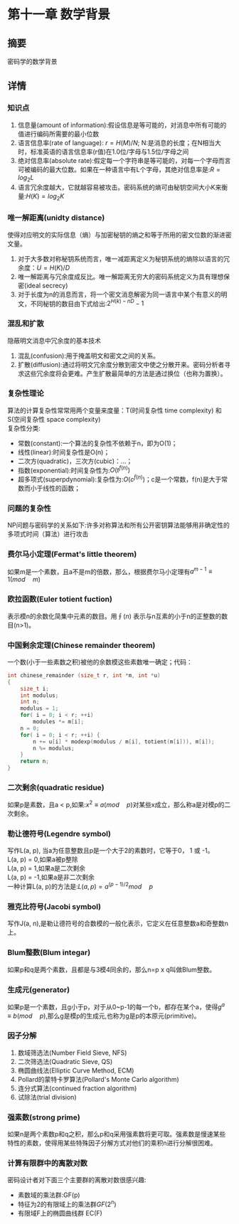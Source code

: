 # 第十一章 数学背景
## 摘要
密码学的数学背景

## 详情
### 知识点
1. 信息量(amount of information):假设信息是等可能的，对消息中所有可能的值进行编码所需要的最小位数
2. 语言信息率(rate of language): $r=H(M)/N$; N:是消息的长度；在N相当大时，标准英语的语言信息率(r值)在1.0位/字母与1.5位/字母之间
3. 绝对信息率(absolute rate):假定每一个字符串是等可能的，对每一个字母而言可被编码的最大位数。如果在一种语言中有L个字母，其绝对信息率是:$R=log_2L$ 
4. 语言冗余度越大，它就越容易被攻击。密码系统的熵可由秘钥空间大小K来衡量:$H(K)=log_2K$

### 唯一解距离(unidty distance)
使得对应明文的实际信息（熵）与加密秘钥的熵之和等于所用的密文位数的渐进密文量。
1. 对于大多数对称秘钥系统而言，唯一减距离定义为秘钥系统的熵除以语言的冗余度：$U=H(K)/D$
2. 唯一解距离与冗余度成反比。唯一解距离无穷大的密码系统定义为具有理想保密(ideal secrecy)
3. 对于长度为n的消息而言，将一个密文消息解密为同一语言中某个有意义的明文，不同秘钥的数目由下式给出:$2^{H(k)-nD}-1$

### 混乱和扩散
隐蔽明文消息中冗余度的基本技术
1. 混乱(confusion):用于掩盖明文和密文之间的关系。
2. 扩散(diffusion):通过将明文冗余度分散到密文中使之分散开来。密码分析者寻求这些冗余度将会更难。产生扩散最简单的方法是通过换位（也称为置换）。

### 复杂性理论
算法的计算复杂性常常用两个变量来度量：T(时间复杂性 time complexity) 和 S(空间复杂性 space complexity)  
复杂性分类:  
* 常数(constant):一个算法的复杂性不依赖于n，即为O(1)；
* 线性(linear):时间复杂性是O(n)；
* 二次方(quadratic)，三次方(cubic)：...；
* 指数(exponential):时间复杂性为:$O(t^{f(n)})$
* 超多项式(superpdynomial):复杂性为:$O(c^{f(n)})$；c是一个常数，f(n)是大于常数而小于线性的函数；

### 问题的复杂性
NP问题与密码学的关系如下:许多对称算法和所有公开密钥算法能够用非确定性的多项式时间（算法）进行攻击

### 费尔马小定理(Fermat's little theorem)
如果m是一个素数，且a不是m的倍数，那么，根据费尔马小定理有$a^{m-1} \equiv 1(mod \quad m)$ 

### 欧拉函数(Euler totient fuction)
表示模n的余数化简集中元素的数目。用$\oint(n)$ 表示与n互素的小于n的正整数的数目(n>1)。

### 中国剩余定理(Chinese remainder theorem)
一个数(小于一些素数之积)被他的余数模这些素数唯一确定；代码：  
```c++
int chinese_remainder (size_t r, int *m, int *u)
{
    size_t i;
    int modulus;
    int n;
    modulus = 1;
    for( i = 0; i < r; ++i)
        modules *= m[i];
    n = 0;
    for( i = 0; i < r; ++i) {
        n += u[i] * modexp(modulus / m[i], totient(m[i])), m[i]);
        n %= modulus;
    }
    return n;
}
```

### 二次剩余(quadratic residue)
如果p是素数，且a < p,如果:$x^2 \equiv a(mod \quad p)$对某些x成立，那么称a是对模p的二次剩余。

### 勒让德符号(Legendre symbol)
写作L(a, p), 当a为任意整数且p是一个大于2的素数时，它等于0， 1 或 -1。  
L(a, p) = 0,如果a被p整除  
L(a, p) = 1,如果a是二次剩余  
L(a, p) = -1,如果a是非二次剩余  
一种计算L(a, p)的方法是:$L(a, p)=a^{(p-1)/2} mod \quad p$

### 雅克比符号(Jacobi symbol)
写作J(a, n),是勒让德符号的合数模的一般化表示，它定义在任意整数a和奇整数n上。

### Blum整数(Blum integar)
如果p和q是两个素数，且都是与3模4同余的，那么n=p x q叫做Blum整数。

### 生成元(generator)
如果p是一个素数，且g小于p，对于从0~p-1的每一个b，都存在某个a，使得$g^a \equiv b(mod \quad p)$,那么g是模p的生成元,也称为g是p的本原元(primitive)。

### 因子分解
1. 数域筛选法(Number Field Sieve, NFS)
2. 二次筛选法(Quadratic Sieve, QS)
3. 椭圆曲线法(Elliptic Curve Method, ECM)
4. Pollard的蒙特卡罗算法(Pollard's Monte Carlo algorithm)
5. 连分式算法(continued fraction algorithm)
6. 试除法(trial division)

### 强素数(strong prime)
如果n是两个素数p和q之积，那么p和q采用强素数将更可取。强素数是慢速某些特性的素数，使得用某些特殊因子分解方式对他们的乘积n进行分解很困难。

### 计算有限群中的离散对数
密码设计者对下面三个主要群的离散对数很感兴趣:
* 素数域的乘法群:GF(p)
* 特征为2的有限域上的乘法群$GF(2^n)$
* 有限域F上的椭圆曲线群 EC(F)